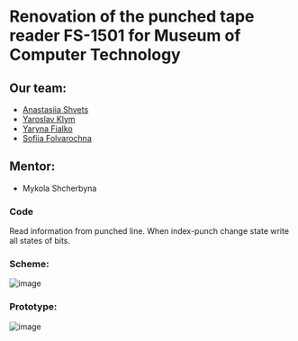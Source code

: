 # Renovation of the punched tape reader FS-1501 for Museum of Computer Technology
## Our team:
- [Anastasiia Shvets](https://github.com/shnasta)
- [Yaroslav Klym](https://github.com/KOlegaBB)
- [Yaryna Fialko](https://github.com/YarynaFialko)
- [Sofiia Folvarochna](https://github.com/sofiiafolv)
## Mentor:
- Mykola Shcherbyna
### Code
Read information from punched line. When index-punch change state write all states of bits.
### Scheme:
![image](https://user-images.githubusercontent.com/92806105/213136760-0ecb8633-b41a-401e-b63d-812dab815123.png)
### Prototype:

![image](https://user-images.githubusercontent.com/92806105/213137302-7f3fa205-5d5d-4f05-97b4-f5393fa343ac.png)
